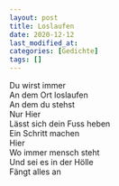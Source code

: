 ```yaml
---
layout: post
title: Loslaufen
date: 2020-12-12
last_modified_at:
categories: [Gedichte]
tags: []
---
```


Du wirst immer  
An dem Ort loslaufen  
An dem du stehst  
Nur Hier  
Lässt sich dein Fuss heben  
Ein Schritt machen  
Hier  
Wo immer mensch steht  
Und sei es in der Hölle  
Fängt alles an
